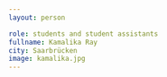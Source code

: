 ```yaml
---
layout: person

role: students and student assistants
fullname: Kamalika Ray
city: Saarbrücken
image: kamalika.jpg
---
```

